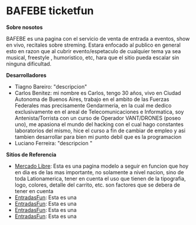 # BAFEBE ticketfun

**Sobre nosotos**

BAFEBE es una pagina con el servicio de venta de entrada a eventos, show en vivo, recitales sobre streming. Estara enfocado al publico en general esto en razon que al cubrir evento/espetaculo de cualquier tema ya sea musical, freestyle , humoristico, etc, hara que el sitio pueda escalar sin ninguna dificultad.

**Desarrolladores**

<ul>
  <li>Tiagno Bareiro: "descripcion" </li>  
  <li>Carlos Benitez: mi nombre es Carlos, tengo 30 años, vivo en Ciudad Autonoma de Buenos Aires, trabajo en el ambito de las Fuerzas Federales mas precisamente Gendarmeria, en la cual me dedico exclusivamente en el areal de Telecomunicaciones e Informatica, soy Antenista/Torrista con un curso de Operador VANT/DRONES (poseo uno), me apasiona el mundo del hacking con el cual hago constantes laboratorios del mismo, hice el curso a fin de cambiar de empleo y asi tambien desarrollar para bien mi punto debil que es la programacion</li>
  <li>Luciano Ferreira: "descripcion "</li>
</ul>

**Sitios de Referencia**

<ul> 
  <li><a href="https://www.mercadolibre.com.ar/" >Mercado Libre</a>: Esta es una pagina modelo a seguir en funcion que hoy en dia es de las mas importante, no solamente a nivel nacion, sino de toda Lationamerica, tener en cuenta el uso que tienen de la tipografia, logo, colores, detalle del carrito, etc. son factores que se debera de tener en cuenta</li>
  <li><a href="https://www.entradafan.com.ar/" >EntradasFun</a>: Esta es una </li>
  <li><a href="https://www.entradafan.com.ar/" >EntradasFun</a>: Esta es una </li>
  <li><a href="https://www.entradafan.com.ar/" >EntradasFun</a>: Esta es una </li>
  <li><a href="https://www.entradafan.com.ar/" >EntradasFun</a>: Esta es una </li>
</ul>
